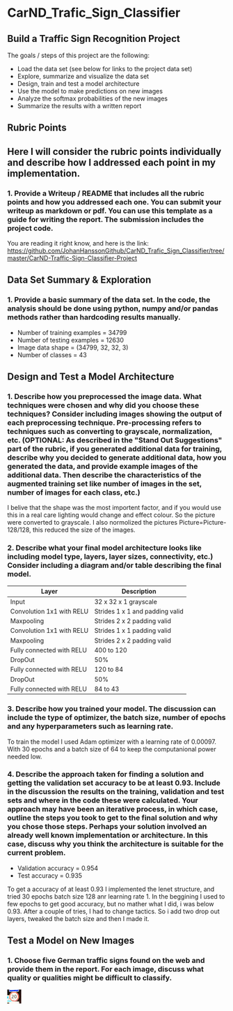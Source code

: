 # CarND_Trafic_Sign_Classifier

## Build a Traffic Sign Recognition Project

The goals / steps of this project are the following:

 * Load the data set (see below for links to the project data set)
 * Explore, summarize and visualize the data set
 * Design, train and test a model architecture
 * Use the model to make predictions on new images
 * Analyze the softmax probabilities of the new images
 * Summarize the results with a written report
 
 

## Rubric Points

## Here I will consider the rubric points individually and describe how I addressed each point in my implementation.


### 1. Provide a Writeup / README that includes all the rubric points and how you addressed each one. You can submit your writeup as markdown or pdf. You can use this template as a guide for writing the report. The submission includes the project code.

You are reading it right know, and here is the link: https://github.com/JohanHanssonGithub/CarND_Trafic_Sign_Classifier/tree/master/CarND-Traffic-Sign-Classifier-Project


## Data Set Summary & Exploration
### 1. Provide a basic summary of the data set. In the code, the analysis should be done using python, numpy and/or pandas methods rather than hardcoding results manually.

* Number of training examples = 34799
* Number of testing examples = 12630
* Image data shape = (34799, 32, 32, 3)
* Number of classes = 43

## Design and Test a Model Architecture

### 1. Describe how you preprocessed the image data. What techniques were chosen and why did you choose these techniques? Consider including images showing the output of each preprocessing technique. Pre-processing refers to techniques such as converting to grayscale, normalization, etc. (OPTIONAL: As described in the "Stand Out Suggestions" part of the rubric, if you generated additional data for training, describe why you decided to generate additional data, how you generated the data, and provide example images of the additional data. Then describe the characteristics of the augmented training set like number of images in the set, number of images for each class, etc.)

I belive that the shape was the most importent factor, and if you would use this in a real care lighting would change and effect colour. So the picture were converted to grayscale. I also normolized the pictures Picture=Picture-128/128, this reduced the size of the images. 


### 2. Describe what your final model architecture looks like including model type, layers, layer sizes, connectivity, etc.) Consider including a diagram and/or table describing the final model.

Layer         | Description
------------- | -------------
Input         | 32 x 32 x 1 grayscale
Convolution 1x1 with RELU  | Strides 1 x 1 and padding valid
Maxpooling    | Strides 2 x 2 padding valid
Convolution 1x1 with RELU | Strides 1 x 1 padding valid
Maxpooling    | Strides 2 x 2 padding valid
Fully connected with RELU | 400 to 120 
DropOut | 50% 
Fully connected with RELU | 120 to 84 
DropOut | 50% 
Fully connected with RELU | 84 to 43 




### 3. Describe how you trained your model. The discussion can include the type of optimizer, the batch size, number of epochs and any hyperparameters such as learning rate.

To train the model I used Adam optimizer with a learning rate of 0.00097. With 30 epochs and a batch size of 64 to keep the computanional power needed low. 


### 4. Describe the approach taken for finding a solution and getting the validation set accuracy to be at least 0.93. Include in the discussion the results on the training, validation and test sets and where in the code these were calculated. Your approach may have been an iterative process, in which case, outline the steps you took to get to the final solution and why you chose those steps. Perhaps your solution involved an already well known implementation or architecture. In this case, discuss why you think the architecture is suitable for the current problem.

* Validation accuracy = 0.954
* Test accuracy = 0.935

To get a accuracy of at least 0.93 I implemented the lenet structure, and tried 30  epochs batch size 128 anr learning rate 1. In the beggining I used to few epochs to get good accuracy, but  no mather what I did, i was below 0.93. After a couple of tries, I had to change tactics. So i add two drop out layers, tweaked the batch size and then I made it. 

## Test a Model on New Images


### 1. Choose five German traffic signs found on the web and provide them in the report. For each image, discuss what quality or qualities might be difficult to classify.

![Screenshot](CarND-Traffic-Sign-Classifier-Project/test_pictures_2/picture_1.jpg)



